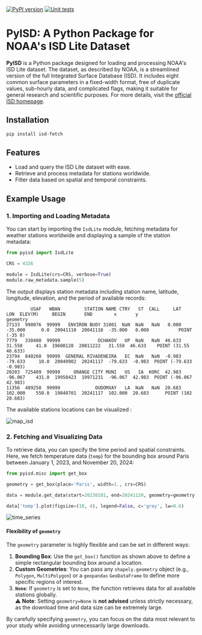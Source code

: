 [![PyPI version](https://badge.fury.io/py/isd-fetch.svg)](https://badge.fury.io/py/isd-fetch)
[![Unit tests](https://github.com/CyrilJl/isd-fetch/actions/workflows/pytest.yml/badge.svg)](https://github.com/CyrilJl/isd-fetch/actions/workflows/pytest.yml)

# PyISD: A Python Package for NOAA's ISD Lite Dataset

**PyISD** is a Python package designed for loading and processing NOAA's ISD Lite dataset. The dataset, as described by NOAA, is a streamlined version of the full Integrated Surface Database (ISD). It includes eight common surface parameters in a fixed-width format, free of duplicate values, sub-hourly data, and complicated flags, making it suitable for general research and scientific purposes. For more details, visit the [official ISD homepage](https://www.ncei.noaa.gov/products/land-based-station/integrated-surface-database).

## Installation
```bash
pip install isd-fetch
```

## **Features**
- Load and query the ISD Lite dataset with ease.
- Retrieve and process metadata for stations worldwide.
- Filter data based on spatial and temporal constraints.

## **Example Usage**

### **1. Importing and Loading Metadata**
You can start by importing the `IsdLite` module, fetching metadata for weather stations worldwide and displaying a sample of the station metadata:

```python
from pyisd import IsdLite

CRS = 4326

module = IsdLite(crs=CRS, verbose=True)
module.raw_metadata.sample(5)
```

The output displays station metadata including station name, latitude, longitude, elevation, and the period of available records:

```
         USAF   WBAN         STATION NAME CTRY   ST  CALL     LAT      LON  ELEV(M)     BEGIN       END        x       y                geometry
27133  990076  99999   ENVIRON BUOY 31001  NaN  NaN   NaN   0.000  -35.000      0.0  20041110  20041110  -35.000   0.000           POINT (-35 0)
7779   338480  99999              OCHAKOV   UP  NaN   NaN  46.633   31.550     41.0  19600128  20011222   31.550  46.633    POINT (31.55 46.633)
23794  840260  99999  GENERAL RIVADENEIRA   EC  NaN   NaN  -0.983  -79.633     10.0  20040902  20241117  -79.633  -0.983  POINT (-79.633 -0.983)
20203  725489  99999     ORANGE CITY MUNI   US   IA  KORC  42.983  -96.067    431.0  19950423  19971231  -96.067  42.983  POINT (-96.067 42.983)
11356  489250  99999             OUDOMXAY   LA  NaN   NaN  20.683  102.000    550.0  19840701  20241117  102.000  20.683      POINT (102 20.683)
```

The available stations locations can be visualized :

![map_isd](https://github.com/CyrilJl/pyisd/blob/main/assets/noaa_isd_locations.png?raw=true)

### **2. Fetching and Visualizing Data**
To retrieve data, you can specify the time period and spatial constraints. Here, we fetch temperature data (`temp`) for the bounding box around Paris between January 1, 2023, and November 20, 2024:

```python
from pyisd.misc import get_box

geometry = get_box(place='Paris', width=1., crs=CRS)

data = module.get_data(start=20230101, end=20241120, geometry=geometry, organize_by='field')

data['temp'].plot(figsize=(10, 4), legend=False, c='grey', lw=0.6)
```

![time_series](https://github.com/CyrilJl/pyisd/blob/main/assets/temp_time_series.png?raw=true)

#### **Flexibility of `geometry`**
The `geometry` parameter is highly flexible and can be set in different ways:

1. **Bounding Box**: Use the `get_box()` function as shown above to define a simple rectangular bounding box around a location.
2. **Custom Geometries**: You can pass any `shapely.geometry` object (e.g., `Polygon`, `MultiPolygon`) or a `geopandas` `GeoDataFrame` to define more specific regions of interest.
3. **`None`**: If `geometry` is set to `None`, the function retrieves data for all available stations globally.  
   ⚠️ **Note**: Setting `geometry=None` is **not advised** unless strictly necessary, as the download time and data size can be extremely large.

By carefully specifying `geometry`, you can focus on the data most relevant to your study while avoiding unnecessarily large downloads.
